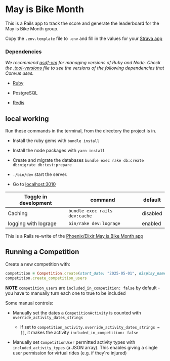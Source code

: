 # May is Bike Month

This is a Rails app to track the score and generate the leaderboard for the May is Bike Month group.

Copy the `.env.template` file to `.env` and fill in the values for your [Strava app](https://www.strava.com/settings/api)

### Dependencies

_We recommend [asdf-vm](https://asdf-vm.com/#/) for managing versions of Ruby and Node. Check the [.tool-versions](.tool-versions) file to see the versions of the following dependencies that Convus uses._

- [Ruby](http://www.ruby-lang.org/en/)

- PostgreSQL

- [Redis](http://redis.io/)

## local working

Run these commands in the terminal, from the directory the project is in.

- Install the ruby gems with `bundle install`

- Install the node packages with `yarn install`

- Create and migrate the databases `bundle exec rake db:create db:migrate db:test:prepare`

- `./bin/dev` start the server.

- Go to [localhost:3010](http://localhost:3010)

| Toggle in development | command                      | default  |
| ---------             | -------                      | -------  |
| Caching               | `bundle exec rails dev:cache`| disabled |
| logging with lograge  | `bin/rake dev:lograge`       | enabled  |



This is a Rails re-write of the [Phoenix/Elixir May is Bike Month app](https://github.com/MayIsBikeMonth/may_is_bike_month-elixir)


## Running a Competition

Create a new competition with:

```ruby
competition = Competition.create(start_date: "2025-05-01", display_name: "2025")
competition.create_competition_users
```

**NOTE** `competition_user`s are `included_in_competition: false` by default - you have to manually turn each one to true to be included

Some manual controls:

- Manually set the dates a `CompetitionActivity` is counted with `override_activity_dates_strings`
  - If set to `competition_activity.override_activity_dates_strings = []`, it makes the activity `included_in_competition: false`

- Manually set `CompetitionUser` permitted activity types with `included_activity_types` (a JSON array). This enables giving a single user permission for virtual rides (e.g. if they're injured)
